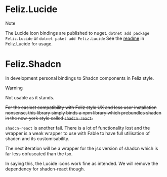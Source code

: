# Feliz.Lucide

> [!NOTE]
> The Lucide icon bindings are published to nuget.
> `dotnet add package Feliz.Lucide`
> or `dotnet paket add Feliz.Lucide`
> See the [readme](https://github.com/shayanhabibi/Feliz.Shadcn/blob/main/Feliz.Lucide/README.md) in Feliz.Lucide for usage.

# Feliz.Shadcn

In development personal bindings to Shadcn components in Feliz style.

> [!WARNING]
> Not usable as it stands.

~~For the easiest compatibility with Feliz style UX and less user installation nonsense, this library simply binds a npm library which prebundles shadcn in the new-york style called `shadcn-react`.~~

`shadcn-react` is another fail. There is a lot of functionality lost and the wrapper is a weak wrapper to use with Fable to have full utilisation of shadcn and its customisability.

The next iteration will be a wrapper for the jsx version of shadcn which is far less obfuscated than the tsx.

In saying this, the Lucide icons work fine as intended. We will remove the dependency for shadcn-react though.